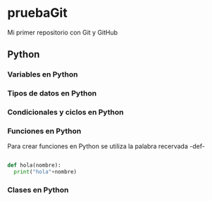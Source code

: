 # pruebaGit
Mi primer repositorio con Git y GitHub

## Python

### Variables en Python

### Tipos de datos en Python

### Condicionales y ciclos en Python


### Funciones en Python

Para crear funciones en Python se utiliza la palabra recervada -def-

```python

def hola(nombre):
  print("hola"+nombre)
```

### Clases en Python
